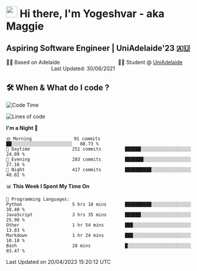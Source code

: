 <h1><img src="https://emojis.slackmojis.com/emojis/images/1531849430/4246/blob-sunglasses.gif?1531849430" width="30"/> Hi there, I'm Yogeshvar - aka Maggie</h1>

## Aspiring Software Engineer | UniAdelaide'23 🇦🇺  
🏂🏻  Based on Adelaide &nbsp;&nbsp;&nbsp;&nbsp;&nbsp;&nbsp;&nbsp;&nbsp;&nbsp;&nbsp;&nbsp;&nbsp;&nbsp;&nbsp;&nbsp;&nbsp;&nbsp;&nbsp;&nbsp;&nbsp;&nbsp;&nbsp;&nbsp;&nbsp;&nbsp;&nbsp;&nbsp;&nbsp;&nbsp;&nbsp;&nbsp;&nbsp;&nbsp;&nbsp;&nbsp;&nbsp;&nbsp;&nbsp;&nbsp;👨‍💻 Student @ [UniAdelaide](https://www.adelaide.edu.au)   &nbsp;&nbsp;&nbsp;&nbsp;&nbsp;&nbsp;&nbsp;&nbsp;&nbsp;&nbsp;&nbsp;&nbsp;&nbsp;&nbsp;&nbsp;&nbsp;&nbsp;&nbsp;&nbsp;&nbsp;&nbsp;&nbsp;&nbsp;&nbsp;&nbsp;&nbsp;&nbsp;&nbsp;&nbsp;&nbsp;&nbsp;Last Updated: 30/06/2021

## 🛠 When & What do I code ?  

<!--START_SECTION:waka-->
![Code Time](http://img.shields.io/badge/Code%20Time-2%2C094%20hrs%2017%20mins-blue)

![Lines of code](https://img.shields.io/badge/From%20Hello%20World%20I%27ve%20Written-3.5%20million%20lines%20of%20code-blue)

**I'm a Night 🦉** 

```text
🌞 Morning                91 commits          ██░░░░░░░░░░░░░░░░░░░░░░░   08.73 % 
🌆 Daytime                251 commits         ██████░░░░░░░░░░░░░░░░░░░   24.09 % 
🌃 Evening                283 commits         ███████░░░░░░░░░░░░░░░░░░   27.16 % 
🌙 Night                  417 commits         ██████████░░░░░░░░░░░░░░░   40.02 % 
```


📊 **This Week I Spent My Time On** 

```text
💬 Programming Languages: 
Python                   5 hrs 18 mins       ██████████░░░░░░░░░░░░░░░   38.40 % 
JavaScript               3 hrs 35 mins       ██████░░░░░░░░░░░░░░░░░░░   25.98 % 
Other                    1 hr 54 mins        ███░░░░░░░░░░░░░░░░░░░░░░   13.83 % 
Markdown                 1 hr 24 mins        ███░░░░░░░░░░░░░░░░░░░░░░   10.18 % 
Bash                     28 mins             █░░░░░░░░░░░░░░░░░░░░░░░░   03.47 % 
```


 Last Updated on 20/04/2023 15:20:12 UTC
<!--END_SECTION:waka-->
